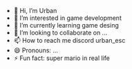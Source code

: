 - 👋 Hi, I’m Urban
- 👀 I’m interested in game development
- 🌱 I’m currently learning game desing
- 💞️ I’m looking to collaborate on ...
- 📫 How to reach me discord urban_esc
- 😄 Pronouns: ...
- ⚡ Fun fact: super mario in real life

<!---
CMD-rat/CMD-rat is a ✨ special ✨ repository because its `README.md` (this file) appears on your GitHub profile.
You can click the Preview link to take a look at your changes.
--->
